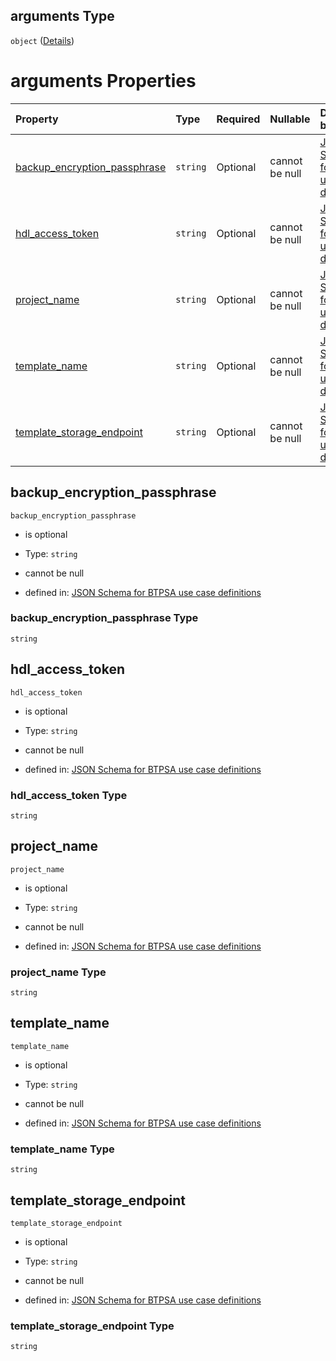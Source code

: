 ## arguments Type

`object` ([Details](btpsa-usecase-properties-services-items-allof-1-then-allof-42-then-allof-1-then-properties-parameters-properties-data-properties-requestedoperation-properties-arguments.md))

# arguments Properties

| Property                                                        | Type     | Required | Nullable       | Defined by                                                                                                                                                                                                                                                                                                                                                                                                                                                                        |
| :-------------------------------------------------------------- | :------- | :------- | :------------- | :-------------------------------------------------------------------------------------------------------------------------------------------------------------------------------------------------------------------------------------------------------------------------------------------------------------------------------------------------------------------------------------------------------------------------------------------------------------------------------- |
| [backup\_encryption\_passphrase](#backup_encryption_passphrase) | `string` | Optional | cannot be null | [JSON Schema for BTPSA use case definitions](btpsa-usecase-properties-services-items-allof-1-then-allof-42-then-allof-1-then-properties-parameters-properties-data-properties-requestedoperation-properties-arguments-properties-backup_encryption_passphrase.md "undefined#/properties/services/items/allOf/1/then/allOf/42/then/allOf/1/then/properties/parameters/properties/data/properties/requestedOperation/properties/arguments/properties/backup_encryption_passphrase") |
| [hdl\_access\_token](#hdl_access_token)                         | `string` | Optional | cannot be null | [JSON Schema for BTPSA use case definitions](btpsa-usecase-properties-services-items-allof-1-then-allof-42-then-allof-1-then-properties-parameters-properties-data-properties-requestedoperation-properties-arguments-properties-hdl_access_token.md "undefined#/properties/services/items/allOf/1/then/allOf/42/then/allOf/1/then/properties/parameters/properties/data/properties/requestedOperation/properties/arguments/properties/hdl_access_token")                         |
| [project\_name](#project_name)                                  | `string` | Optional | cannot be null | [JSON Schema for BTPSA use case definitions](btpsa-usecase-properties-services-items-allof-1-then-allof-42-then-allof-1-then-properties-parameters-properties-data-properties-requestedoperation-properties-arguments-properties-project_name.md "undefined#/properties/services/items/allOf/1/then/allOf/42/then/allOf/1/then/properties/parameters/properties/data/properties/requestedOperation/properties/arguments/properties/project_name")                                 |
| [template\_name](#template_name)                                | `string` | Optional | cannot be null | [JSON Schema for BTPSA use case definitions](btpsa-usecase-properties-services-items-allof-1-then-allof-42-then-allof-1-then-properties-parameters-properties-data-properties-requestedoperation-properties-arguments-properties-template_name.md "undefined#/properties/services/items/allOf/1/then/allOf/42/then/allOf/1/then/properties/parameters/properties/data/properties/requestedOperation/properties/arguments/properties/template_name")                               |
| [template\_storage\_endpoint](#template_storage_endpoint)       | `string` | Optional | cannot be null | [JSON Schema for BTPSA use case definitions](btpsa-usecase-properties-services-items-allof-1-then-allof-42-then-allof-1-then-properties-parameters-properties-data-properties-requestedoperation-properties-arguments-properties-template_storage_endpoint.md "undefined#/properties/services/items/allOf/1/then/allOf/42/then/allOf/1/then/properties/parameters/properties/data/properties/requestedOperation/properties/arguments/properties/template_storage_endpoint")       |

## backup\_encryption\_passphrase



`backup_encryption_passphrase`

*   is optional

*   Type: `string`

*   cannot be null

*   defined in: [JSON Schema for BTPSA use case definitions](btpsa-usecase-properties-services-items-allof-1-then-allof-42-then-allof-1-then-properties-parameters-properties-data-properties-requestedoperation-properties-arguments-properties-backup_encryption_passphrase.md "undefined#/properties/services/items/allOf/1/then/allOf/42/then/allOf/1/then/properties/parameters/properties/data/properties/requestedOperation/properties/arguments/properties/backup_encryption_passphrase")

### backup\_encryption\_passphrase Type

`string`

## hdl\_access\_token



`hdl_access_token`

*   is optional

*   Type: `string`

*   cannot be null

*   defined in: [JSON Schema for BTPSA use case definitions](btpsa-usecase-properties-services-items-allof-1-then-allof-42-then-allof-1-then-properties-parameters-properties-data-properties-requestedoperation-properties-arguments-properties-hdl_access_token.md "undefined#/properties/services/items/allOf/1/then/allOf/42/then/allOf/1/then/properties/parameters/properties/data/properties/requestedOperation/properties/arguments/properties/hdl_access_token")

### hdl\_access\_token Type

`string`

## project\_name



`project_name`

*   is optional

*   Type: `string`

*   cannot be null

*   defined in: [JSON Schema for BTPSA use case definitions](btpsa-usecase-properties-services-items-allof-1-then-allof-42-then-allof-1-then-properties-parameters-properties-data-properties-requestedoperation-properties-arguments-properties-project_name.md "undefined#/properties/services/items/allOf/1/then/allOf/42/then/allOf/1/then/properties/parameters/properties/data/properties/requestedOperation/properties/arguments/properties/project_name")

### project\_name Type

`string`

## template\_name



`template_name`

*   is optional

*   Type: `string`

*   cannot be null

*   defined in: [JSON Schema for BTPSA use case definitions](btpsa-usecase-properties-services-items-allof-1-then-allof-42-then-allof-1-then-properties-parameters-properties-data-properties-requestedoperation-properties-arguments-properties-template_name.md "undefined#/properties/services/items/allOf/1/then/allOf/42/then/allOf/1/then/properties/parameters/properties/data/properties/requestedOperation/properties/arguments/properties/template_name")

### template\_name Type

`string`

## template\_storage\_endpoint



`template_storage_endpoint`

*   is optional

*   Type: `string`

*   cannot be null

*   defined in: [JSON Schema for BTPSA use case definitions](btpsa-usecase-properties-services-items-allof-1-then-allof-42-then-allof-1-then-properties-parameters-properties-data-properties-requestedoperation-properties-arguments-properties-template_storage_endpoint.md "undefined#/properties/services/items/allOf/1/then/allOf/42/then/allOf/1/then/properties/parameters/properties/data/properties/requestedOperation/properties/arguments/properties/template_storage_endpoint")

### template\_storage\_endpoint Type

`string`

